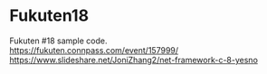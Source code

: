 # Fukuten18
Fukuten #18 sample code.  
https://fukuten.connpass.com/event/157999/  
https://www.slideshare.net/JoniZhang2/net-framework-c-8-yesno
